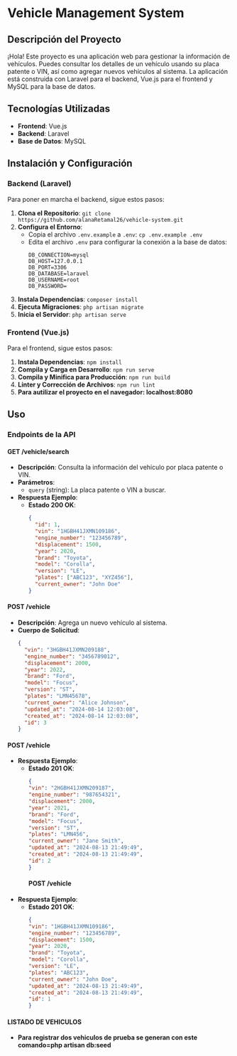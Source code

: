 # Vehicle Management System

## Descripción del Proyecto
¡Hola! Este proyecto es una aplicación web para gestionar la información de vehículos. Puedes consultar los detalles de un vehículo usando su placa patente o VIN, así como agregar nuevos vehículos al sistema. La aplicación está construida con Laravel para el backend, Vue.js para el frontend y MySQL para la base de datos.

## Tecnologías Utilizadas
- **Frontend**: Vue.js
- **Backend**: Laravel
- **Base de Datos**: MySQL

## Instalación y Configuración

### Backend (Laravel)
Para poner en marcha el backend, sigue estos pasos:
1. **Clona el Repositorio**: `git clone https://github.com/alanaRetamal26/vehicle-system.git`
2. **Configura el Entorno**:
   - Copia el archivo `.env.example` a `.env`: `cp .env.example .env`
   - Edita el archivo `.env` para configurar la conexión a la base de datos:
     ```plaintext
     DB_CONNECTION=mysql
     DB_HOST=127.0.0.1
     DB_PORT=3306
     DB_DATABASE=laravel
     DB_USERNAME=root
     DB_PASSWORD=
     ```
3. **Instala Dependencias**: `composer install`
4. **Ejecuta Migraciones**: `php artisan migrate`
5. **Inicia el Servidor**: `php artisan serve`

### Frontend (Vue.js)
Para el frontend, sigue estos pasos:
1. **Instala Dependencias**: `npm install`
2. **Compila y Carga en Desarrollo**: `npm run serve`
3. **Compila y Minifica para Producción**: `npm run build`
4. **Linter y Corrección de Archivos**: `npm run lint`
5. **Para autilizar el proyecto en el navegador: localhost:8080**

## Uso

### Endpoints de la API

#### GET /vehicle/search
- **Descripción**: Consulta la información del vehículo por placa patente o VIN.
- **Parámetros**:
  - `query` (string): La placa patente o VIN a buscar.
- **Respuesta Ejemplo**:
  - **Estado 200 OK**:
    ```json
    {
      "id": 1,
      "vin": "1HGBH41JXMN109186",
      "engine_number": "123456789",
      "displacement": 1500,
      "year": 2020,
      "brand": "Toyota",
      "model": "Corolla",
      "version": "LE",
      "plates": ["ABC123", "XYZ456"],
      "current_owner": "John Doe"
    }
    ```

#### POST /vehicle
- **Descripción**: Agrega un nuevo vehículo al sistema.
- **Cuerpo de Solicitud**:
  ```json
  {
    "vin": "3HGBH41JXMN209188",
    "engine_number": "3456789012",
    "displacement": 2000,
    "year": 2022,
    "brand": "Ford",
    "model": "Focus",
    "version": "ST",
    "plates": "LMN45678",
    "current_owner": "Alice Johnson",
    "updated_at": "2024-08-14 12:03:08",
    "created_at": "2024-08-14 12:03:08",
    "id": 3
  }
#### POST /vehicle
- **Respuesta Ejemplo**:
  - **Estado 201 OK**:
    ```json
    {
    "vin": "2HGBH41JXMN209187",
    "engine_number": "987654321",
    "displacement": 2000,
    "year": 2021,
    "brand": "Ford",
    "model": "Focus",
    "version": "ST",
    "plates": "LMN456",
    "current_owner": "Jane Smith",
    "updated_at": "2024-08-13 21:49:49",
    "created_at": "2024-08-13 21:49:49",
    "id": 2
    }
      ```
    #### POST /vehicle
- **Respuesta Ejemplo**:
  - **Estado 201 OK**:
    ```json
    {
    "vin": "1HGBH41JXMN109186",
    "engine_number": "123456789",
    "displacement": 1500,
    "year": 2020,
    "brand": "Toyota",
    "model": "Corolla",
    "version": "LE",
    "plates": "ABC123",
    "current_owner": "John Doe",
    "updated_at": "2024-08-13 21:49:49",
    "created_at": "2024-08-13 21:49:49",
    "id": 1
    }
    ```
#### LISTADO DE VEHICULOS
- **Para registrar dos vehiculos de prueba se generan con este comando=php artisan db:seed**
